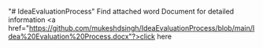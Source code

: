 "# IdeaEvaluationProcess" 
Find attached word Document for detailed information <a href="https://github.com/mukeshdsingh/IdeaEvaluationProcess/blob/main/Idea%20Evaluation%20Process.docx"?>click here</a>
